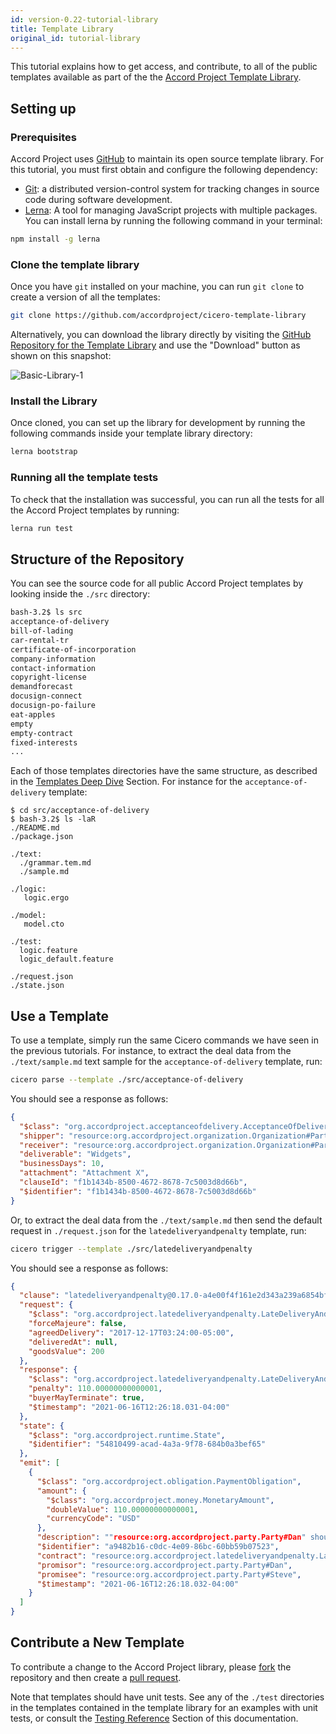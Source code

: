 ```yaml
---
id: version-0.22-tutorial-library
title: Template Library
original_id: tutorial-library
---
```


This tutorial explains how to get access, and contribute, to all of the public templates available as part of the the [Accord Project Template Library](https://templates.accordproject.org).

## Setting up

### Prerequisites

Accord Project uses [GitHub](https://github.com/) to maintain its open source template library. For this tutorial, you must first obtain and configure the following dependency:

* [Git](https://git-scm.com): a distributed version-control system for
  tracking changes in source code during software development.
* [Lerna](https://lerna.js.org/): A tool for managing JavaScript projects with multiple packages. You can install lerna by running the following command in your terminal:

```bash
npm install -g lerna
```

### Clone the template library

Once you have `git` installed on your machine, you can run `git clone` to create a version of all the templates:

```bash
git clone https://github.com/accordproject/cicero-template-library
```

Alternatively, you can download the library directly by visiting the [GitHub Repository for the Template Library](https://github.com/accordproject/cicero-template-library) and use the "Download" button as shown on this snapshot:

![Basic-Library-1](/docs/assets/basic/library1.png)

### Install the Library

Once cloned, you can set up the library for development by running the following commands inside your template library directory:

```bash
lerna bootstrap
```

### Running all the template tests

To check that the installation was successful, you can run all the tests for all the Accord Project templates by running:

```bash
lerna run test
```

## Structure of the Repository

You can see the source code for all public Accord Project templates by looking inside the `./src` directory:

```sh
bash-3.2$ ls src
acceptance-of-delivery
bill-of-lading
car-rental-tr
certificate-of-incorporation
company-information
contact-information
copyright-license
demandforecast
docusign-connect
docusign-po-failure
eat-apples
empty
empty-contract
fixed-interests
...
```

Each of those templates directories have the same structure, as described in the [Templates Deep Dive](tutorial-templates) Section. For instance for the `acceptance-of-delivery` template:
```
$ cd src/acceptance-of-delivery
$ bash-3.2$ ls -laR
./README.md
./package.json

./text:
  ./grammar.tem.md
  ./sample.md

./logic:
   logic.ergo

./model:
   model.cto

./test:
  logic.feature
  logic_default.feature

./request.json
./state.json
```

## Use a Template

To use a template, simply run the same Cicero commands we have seen in the previous tutorials. For instance, to extract the deal data from the `./text/sample.md` text sample for the `acceptance-of-delivery` template, run:

```bash
cicero parse --template ./src/acceptance-of-delivery
```
You should see a response as follows:
```json
{
  "$class": "org.accordproject.acceptanceofdelivery.AcceptanceOfDeliveryClause",
  "shipper": "resource:org.accordproject.organization.Organization#Party%20A",
  "receiver": "resource:org.accordproject.organization.Organization#Party%20B",
  "deliverable": "Widgets",
  "businessDays": 10,
  "attachment": "Attachment X",
  "clauseId": "f1b1434b-8500-4672-8678-7c5003d8d66b",
  "$identifier": "f1b1434b-8500-4672-8678-7c5003d8d66b"
}
```

Or, to extract the deal data from the `./text/sample.md` then send the default request in `./request.json` for the `latedeliveryandpenalty` template, run:
```bash
cicero trigger --template ./src/latedeliveryandpenalty
```
You should see a response as follows:

```json
{
  "clause": "latedeliveryandpenalty@0.17.0-a4e00f4f161e2d343a239a6854bfce92ecd16d891f8e7bc5a5adaab46d242782",
  "request": {
    "$class": "org.accordproject.latedeliveryandpenalty.LateDeliveryAndPenaltyRequest",
    "forceMajeure": false,
    "agreedDelivery": "2017-12-17T03:24:00-05:00",
    "deliveredAt": null,
    "goodsValue": 200
  },
  "response": {
    "$class": "org.accordproject.latedeliveryandpenalty.LateDeliveryAndPenaltyResponse",
    "penalty": 110.00000000000001,
    "buyerMayTerminate": true,
    "$timestamp": "2021-06-16T12:26:18.031-04:00"
  },
  "state": {
    "$class": "org.accordproject.runtime.State",
    "$identifier": "54810499-acad-4a3a-9f78-684b0a3bef65"
  },
  "emit": [
    {
      "$class": "org.accordproject.obligation.PaymentObligation",
      "amount": {
        "$class": "org.accordproject.money.MonetaryAmount",
        "doubleValue": 110.00000000000001,
        "currencyCode": "USD"
      },
      "description": ""resource:org.accordproject.party.Party#Dan" should pay penalty amount to "resource:org.accordproject.party.Party#Steve"",
      "$identifier": "a9482b16-c0dc-4e09-86bc-60bb59b07523",
      "contract": "resource:org.accordproject.latedeliveryandpenalty.LateDeliveryAndPenaltyContract#3fecad6b-442c-49d1-99d8-b963616f61d2",
      "promisor": "resource:org.accordproject.party.Party#Dan",
      "promisee": "resource:org.accordproject.party.Party#Steve",
      "$timestamp": "2021-06-16T12:26:18.032-04:00"
    }
  ]
}
```

## Contribute a New Template

To contribute a change to the Accord Project library, please [fork](https://help.github.com/en/github/getting-started-with-github/fork-a-repo) the repository and then create a [pull request](https://help.github.com/en/github/collaborating-with-issues-and-pull-requests/about-pull-requests).

Note that templates should have unit tests. See any of the `./test` directories in the templates contained in the template library for an examples with unit tests, or consult the [Testing Reference](ref-testing) Section of this documentation.

